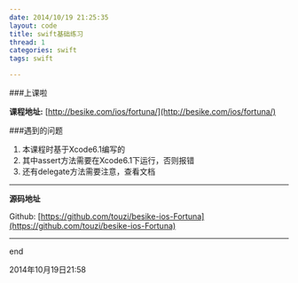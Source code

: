 ```yaml
---
date: 2014/10/19 21:25:35 
layout: code
title: swift基础练习
thread: 1
categories: swift 
tags: swift

---
```



###上课啦

**课程地址:** [http://besike.com/ios/fortuna/](http://besike.com/ios/fortuna/)

###遇到的问题

1. 本课程时基于Xcode6.1编写的
2. 其中assert方法需要在Xcode6.1下运行，否则报错
3. 还有delegate方法需要注意，查看文档

----

**源码地址**

Github: [https://github.com/touzi/besike-ios-Fortuna](https://github.com/touzi/besike-ios-Fortuna)





----

end

2014年10月19日21:58
